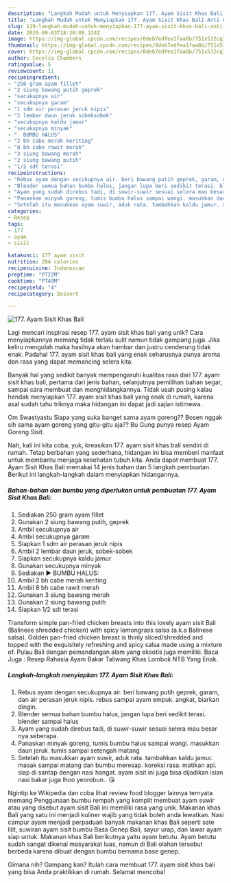```yaml
---
description: "Langkah Mudah untuk Menyiapkan 177. Ayam Sisit Khas Bali Anti Gagal"
title: "Langkah Mudah untuk Menyiapkan 177. Ayam Sisit Khas Bali Anti Gagal"
slug: 119-langkah-mudah-untuk-menyiapkan-177-ayam-sisit-khas-bali-anti-gagal
date: 2020-09-03T18:30:09.134Z
image: https://img-global.cpcdn.com/recipes/0deb7edfea1faa8b/751x532cq70/177-ayam-sisit-khas-bali-foto-resep-utama.jpg
thumbnail: https://img-global.cpcdn.com/recipes/0deb7edfea1faa8b/751x532cq70/177-ayam-sisit-khas-bali-foto-resep-utama.jpg
cover: https://img-global.cpcdn.com/recipes/0deb7edfea1faa8b/751x532cq70/177-ayam-sisit-khas-bali-foto-resep-utama.jpg
author: Cecelia Chambers
ratingvalue: 5
reviewcount: 11
recipeingredient:
- "250 gram ayam fillet"
- "2 siung bawang putih geprek"
- "secukupnya air"
- "secukupnya garam"
- "1 sdm air perasan jeruk nipis"
- "2 lembar daun jeruk sobeksobek"
- "secukupnya kaldu jamur"
- "secukupnya minyak"
- "  BUMBU HALUS"
- "2 bh cabe merah keriting"
- "8 bh cabe rawit merah"
- "3 siung bawang merah"
- "2 siung bawang putih"
- "1/2 sdt terasi"
recipeinstructions:
- "Rebus ayam dengan secukupnya air. beri bawang putih geprek, garam, dan air perasan jeruk nipis. rebus sampai ayam empuk. angkat, biarkan dingin."
- "Blender semua bahan bumbu halus, jangan lupa beri sedikit terasi. blender sampai halus"
- "Ayam yang sudah direbus tadi, di suwir-suwir sesuai selera mau besar nya seberapa."
- "Panaskan minyak goreng, tumis bumbu halus sampai wangi. masukkan daun jeruk. tumis sampai setengah matang"
- "Setelah itu masukkan ayam suwir, aduk rata. tambahkan kaldu jamur. masak sampai matang dan bumbu meresap. koreksi rasa. matikan api. siap di santap dengan nasi hangat. ayam sisit ini juga bisa dijadikan isian nasi bakar juga lhoo yeorobun.. 😘"
categories:
- Resep
tags:
- 177
- ayam
- sisit

katakunci: 177 ayam sisit 
nutrition: 284 calories
recipecuisine: Indonesian
preptime: "PT22M"
cooktime: "PT49M"
recipeyield: "4"
recipecategory: Dessert

---
```



![177. Ayam Sisit Khas Bali](https://img-global.cpcdn.com/recipes/0deb7edfea1faa8b/751x532cq70/177-ayam-sisit-khas-bali-foto-resep-utama.jpg)

Lagi mencari inspirasi resep 177. ayam sisit khas bali yang unik? Cara menyiapkannya memang tidak terlalu sulit namun tidak gampang juga. Jika keliru mengolah maka hasilnya akan hambar dan justru cenderung tidak enak. Padahal 177. ayam sisit khas bali yang enak seharusnya punya aroma dan rasa yang dapat memancing selera kita.

Banyak hal yang sedikit banyak mempengaruhi kualitas rasa dari 177. ayam sisit khas bali, pertama dari jenis bahan, selanjutnya pemilihan bahan segar, sampai cara membuat dan menghidangkannya. Tidak usah pusing kalau hendak menyiapkan 177. ayam sisit khas bali yang enak di rumah, karena asal sudah tahu triknya maka hidangan ini dapat jadi sajian istimewa.

Om Swastyastu Siapa yang suka banget sama ayam goreng?? Bosen nggak sih sama ayam goreng yang gitu-gitu aja?? Bu Gung punya resep Ayam Goreng Sisit.


Nah, kali ini kita coba, yuk, kreasikan 177. ayam sisit khas bali sendiri di rumah. Tetap berbahan yang sederhana, hidangan ini bisa memberi manfaat untuk membantu menjaga kesehatan tubuh kita. Anda dapat membuat 177. Ayam Sisit Khas Bali memakai 14 jenis bahan dan 5 langkah pembuatan. Berikut ini langkah-langkah dalam menyiapkan hidangannya.

<!--inarticleads1-->

##### Bahan-bahan dan bumbu yang diperlukan untuk pembuatan 177. Ayam Sisit Khas Bali:

1. Sediakan 250 gram ayam fillet
1. Gunakan 2 siung bawang putih, geprek
1. Ambil secukupnya air
1. Ambil secukupnya garam
1. Siapkan 1 sdm air perasan jeruk nipis
1. Ambil 2 lembar daun jeruk, sobek-sobek
1. Siapkan secukupnya kaldu jamur
1. Gunakan secukupnya minyak
1. Sediakan  ▶️ BUMBU HALUS:
1. Ambil 2 bh cabe merah keriting
1. Ambil 8 bh cabe rawit merah
1. Gunakan 3 siung bawang merah
1. Gunakan 2 siung bawang putih
1. Siapkan 1/2 sdt terasi


Transform simple pan-fried chicken breasts into this lovely ayam sisit Bali (Balinese shredded chicken) with spicy lemongrass salsa (a.k.a Balinese salsa). Golden pan-fried chicken breast is thinly sliced/shredded and topped with the exquisitely refreshing and spicy salsa made using a mixture of. Pulau Bali dengan pemandangan alam yang eksotis juga memiliki. Baca Juga : Resep Rahasia Ayam Bakar Taliwang Khas Lombok NTB Yang Enak. 

<!--inarticleads2-->

##### Langkah-langkah menyiapkan 177. Ayam Sisit Khas Bali:

1. Rebus ayam dengan secukupnya air. beri bawang putih geprek, garam, dan air perasan jeruk nipis. rebus sampai ayam empuk. angkat, biarkan dingin.
1. Blender semua bahan bumbu halus, jangan lupa beri sedikit terasi. blender sampai halus
1. Ayam yang sudah direbus tadi, di suwir-suwir sesuai selera mau besar nya seberapa.
1. Panaskan minyak goreng, tumis bumbu halus sampai wangi. masukkan daun jeruk. tumis sampai setengah matang
1. Setelah itu masukkan ayam suwir, aduk rata. tambahkan kaldu jamur. masak sampai matang dan bumbu meresap. koreksi rasa. matikan api. siap di santap dengan nasi hangat. ayam sisit ini juga bisa dijadikan isian nasi bakar juga lhoo yeorobun.. 😘


Ngintip ke Wikipedia dan coba lihat review food blogger lainnya ternyata memang Penggunaan bumbu rempah yang komplit membuat ayam suwir atau yang disebut ayam sisit Bali ini memiliki rasa yang unik. Makanan khas Bali yang satu ini menjadi kuliner wajib yang tidak boleh anda lewatkan. Nasi campur ayam menjadi perpaduan banyak makanan khas Bali seperti sate lilit, suwiran ayam sisit bumbu Basa Genep Bali, sayur urap, dan lawar ayam siap untuk. Makanan khas Bali berikutnya yaitu ayam betutu. Ayam betutu sudah sangat dikenal masyarakat luas, namun di Bali olahan tersebut berbeda karena dibuat dengan bumbu bernama base genep. 

Gimana nih? Gampang kan? Itulah cara membuat 177. ayam sisit khas bali yang bisa Anda praktikkan di rumah. Selamat mencoba!
